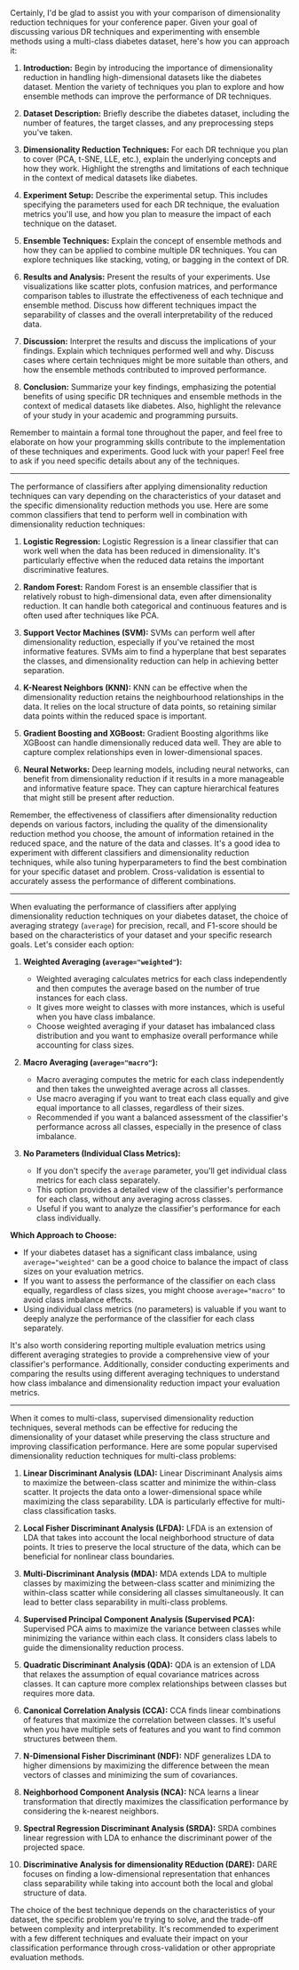 Certainly, I'd be glad to assist you with your comparison of dimensionality reduction techniques for your conference paper. Given your goal of discussing various DR techniques and experimenting with ensemble methods using a multi-class diabetes dataset, here's how you can approach it:

1. **Introduction:**
   Begin by introducing the importance of dimensionality reduction in handling high-dimensional datasets like the diabetes dataset. Mention the variety of techniques you plan to explore and how ensemble methods can improve the performance of DR techniques.

2. **Dataset Description:**
   Briefly describe the diabetes dataset, including the number of features, the target classes, and any preprocessing steps you've taken.

3. **Dimensionality Reduction Techniques:**
   For each DR technique you plan to cover (PCA, t-SNE, LLE, etc.), explain the underlying concepts and how they work. Highlight the strengths and limitations of each technique in the context of medical datasets like diabetes.

4. **Experiment Setup:**
   Describe the experimental setup. This includes specifying the parameters used for each DR technique, the evaluation metrics you'll use, and how you plan to measure the impact of each technique on the dataset.

5. **Ensemble Techniques:**
   Explain the concept of ensemble methods and how they can be applied to combine multiple DR techniques. You can explore techniques like stacking, voting, or bagging in the context of DR.

6. **Results and Analysis:**
   Present the results of your experiments. Use visualizations like scatter plots, confusion matrices, and performance comparison tables to illustrate the effectiveness of each technique and ensemble method. Discuss how different techniques impact the separability of classes and the overall interpretability of the reduced data.

7. **Discussion:**
   Interpret the results and discuss the implications of your findings. Explain which techniques performed well and why. Discuss cases where certain techniques might be more suitable than others, and how the ensemble methods contributed to improved performance.

8. **Conclusion:**
   Summarize your key findings, emphasizing the potential benefits of using specific DR techniques and ensemble methods in the context of medical datasets like diabetes. Also, highlight the relevance of your study in your academic and programming pursuits.

Remember to maintain a formal tone throughout the paper, and feel free to elaborate on how your programming skills contribute to the implementation of these techniques and experiments. Good luck with your paper! Feel free to ask if you need specific details about any of the techniques.



---

The performance of classifiers after applying dimensionality reduction techniques can vary depending on the characteristics of your dataset and the specific dimensionality reduction methods you use. Here are some common classifiers that tend to perform well in combination with dimensionality reduction techniques:

1. **Logistic Regression:**
   Logistic Regression is a linear classifier that can work well when the data has been reduced in dimensionality. It's particularly effective when the reduced data retains the important discriminative features.

2. **Random Forest:**
   Random Forest is an ensemble classifier that is relatively robust to high-dimensional data, even after dimensionality reduction. It can handle both categorical and continuous features and is often used after techniques like PCA.

3. **Support Vector Machines (SVM):**
   SVMs can perform well after dimensionality reduction, especially if you've retained the most informative features. SVMs aim to find a hyperplane that best separates the classes, and dimensionality reduction can help in achieving better separation.

4. **K-Nearest Neighbors (KNN):**
   KNN can be effective when the dimensionality reduction retains the neighbourhood relationships in the data. It relies on the local structure of data points, so retaining similar data points within the reduced space is important.

5. **Gradient Boosting and XGBoost:**
   Gradient Boosting algorithms like XGBoost can handle dimensionally reduced data well. They are able to capture complex relationships even in lower-dimensional spaces.

6. **Neural Networks:**
   Deep learning models, including neural networks, can benefit from dimensionality reduction if it results in a more manageable and informative feature space. They can capture hierarchical features that might still be present after reduction.

Remember, the effectiveness of classifiers after dimensionality reduction depends on various factors, including the quality of the dimensionality reduction method you choose, the amount of information retained in the reduced space, and the nature of the data and classes. It's a good idea to experiment with different classifiers and dimensionality reduction techniques, while also tuning hyperparameters to find the best combination for your specific dataset and problem. Cross-validation is essential to accurately assess the performance of different combinations.


---

When evaluating the performance of classifiers after applying dimensionality reduction techniques on your diabetes dataset, the choice of averaging strategy (`average`) for precision, recall, and F1-score should be based on the characteristics of your dataset and your specific research goals. Let's consider each option:

1. **Weighted Averaging (`average="weighted"`):**
   - Weighted averaging calculates metrics for each class independently and then computes the average based on the number of true instances for each class.
   - It gives more weight to classes with more instances, which is useful when you have class imbalance.
   - Choose weighted averaging if your dataset has imbalanced class distribution and you want to emphasize overall performance while accounting for class sizes.

2. **Macro Averaging (`average="macro"`):**
   - Macro averaging computes the metric for each class independently and then takes the unweighted average across all classes.
   - Use macro averaging if you want to treat each class equally and give equal importance to all classes, regardless of their sizes.
   - Recommended if you want a balanced assessment of the classifier's performance across all classes, especially in the presence of class imbalance.

3. **No Parameters (Individual Class Metrics):**
   - If you don't specify the `average` parameter, you'll get individual class metrics for each class separately.
   - This option provides a detailed view of the classifier's performance for each class, without any averaging across classes.
   - Useful if you want to analyze the classifier's performance for each class individually.

**Which Approach to Choose:**
- If your diabetes dataset has a significant class imbalance, using `average="weighted"` can be a good choice to balance the impact of class sizes on your evaluation metrics.
- If you want to assess the performance of the classifier on each class equally, regardless of class sizes, you might choose `average="macro"` to avoid class imbalance effects.
- Using individual class metrics (no parameters) is valuable if you want to deeply analyze the performance of the classifier for each class separately.

It's also worth considering reporting multiple evaluation metrics using different averaging strategies to provide a comprehensive view of your classifier's performance. Additionally, consider conducting experiments and comparing the results using different averaging techniques to understand how class imbalance and dimensionality reduction impact your evaluation metrics.


---

When it comes to multi-class, supervised dimensionality reduction techniques, several methods can be effective for reducing the dimensionality of your dataset while preserving the class structure and improving classification performance. Here are some popular supervised dimensionality reduction techniques for multi-class problems:

1. **Linear Discriminant Analysis (LDA):**
   Linear Discriminant Analysis aims to maximize the between-class scatter and minimize the within-class scatter. It projects the data onto a lower-dimensional space while maximizing the class separability. LDA is particularly effective for multi-class classification tasks.

2. **Local Fisher Discriminant Analysis (LFDA):**
   LFDA is an extension of LDA that takes into account the local neighborhood structure of data points. It tries to preserve the local structure of the data, which can be beneficial for nonlinear class boundaries.

3. **Multi-Discriminant Analysis (MDA):**
   MDA extends LDA to multiple classes by maximizing the between-class scatter and minimizing the within-class scatter while considering all classes simultaneously. It can lead to better class separability in multi-class problems.

4. **Supervised Principal Component Analysis (Supervised PCA):**
   Supervised PCA aims to maximize the variance between classes while minimizing the variance within each class. It considers class labels to guide the dimensionality reduction process.

5. **Quadratic Discriminant Analysis (QDA):**
   QDA is an extension of LDA that relaxes the assumption of equal covariance matrices across classes. It can capture more complex relationships between classes but requires more data.

6. **Canonical Correlation Analysis (CCA):**
   CCA finds linear combinations of features that maximize the correlation between classes. It's useful when you have multiple sets of features and you want to find common structures between them.

7. **N-Dimensional Fisher Discriminant (NDF):**
   NDF generalizes LDA to higher dimensions by maximizing the difference between the mean vectors of classes and minimizing the sum of covariances.

8. **Neighborhood Component Analysis (NCA):**
   NCA learns a linear transformation that directly maximizes the classification performance by considering the k-nearest neighbors.

9. **Spectral Regression Discriminant Analysis (SRDA):**
   SRDA combines linear regression with LDA to enhance the discriminant power of the projected space.

10. **Discriminative Analysis for dimensionality REduction (DARE):**
    DARE focuses on finding a low-dimensional representation that enhances class separability while taking into account both the local and global structure of data.

The choice of the best technique depends on the characteristics of your dataset, the specific problem you're trying to solve, and the trade-off between complexity and interpretability. It's recommended to experiment with a few different techniques and evaluate their impact on your classification performance through cross-validation or other appropriate evaluation methods.

